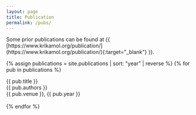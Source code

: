 ```yaml
---
layout: page
title: Publication
permalink: /pubs/
---
```


<p>Some prior publications can be found at {{ [https://www.krikamol.org/publication/](https://www.krikamol.org/publication/){:target="_blank"} }}.</p>

{% assign publications = site.publications | sort: "year" | reverse %}
{% for pub in publications %}
  <div class="pubitem">
    <div class="pubtitle">{{ pub.title }}</div>
    <div class="pubauthors">{{ pub.authors }}</div>
  <div class="pubinfo">{{ pub.venue }}, {{ pub.year }}</div>
  </div>
  <br>
{% endfor %}
